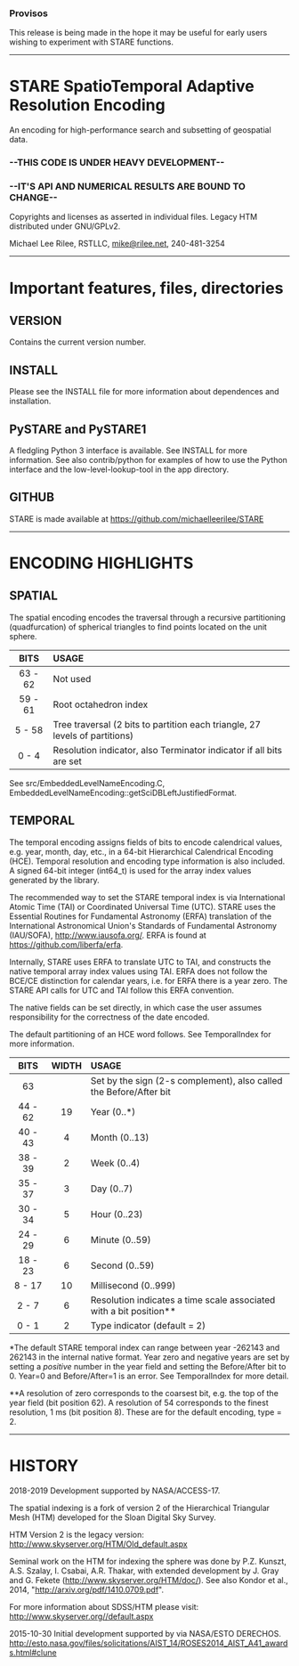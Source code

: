 
### Provisos

This release is being made in the hope it may be useful for early users wishing to experiment with STARE functions.

---
# STARE SpatioTemporal Adaptive Resolution Encoding

An encoding for high-performance search and subsetting of geospatial data.

### --THIS CODE IS UNDER HEAVY DEVELOPMENT--
### --IT'S API AND NUMERICAL RESULTS ARE BOUND TO CHANGE--

Copyrights and licenses as asserted in individual files. Legacy HTM distributed under GNU/GPLv2.

Michael Lee Rilee, RSTLLC, mike@rilee.net, 240-481-3254

---
# Important features, files, directories

## VERSION
  Contains the current version number.

## INSTALL
  Please see the INSTALL file for more information about dependences and installation.

## PySTARE and PySTARE1
  A fledgling Python 3 interface is available. See INSTALL for more information.
  See also contrib/python for examples of how to use the Python interface and the low-level-lookup-tool in the app directory.

## GITHUB
  STARE is made available at https://github.com/michaelleerilee/STARE

---
# ENCODING HIGHLIGHTS

## SPATIAL

The spatial encoding encodes the traversal through a recursive partitioning
(quadfurcation) of spherical triangles to find points located on the unit sphere.

| BITS | USAGE                                                                         |
|:----:|:------------------------------------------------------------------------------|
|63 - 62  |Not used									     |
|59 - 61  |Root octahedron index							     |
| 5 - 58  |Tree traversal (2 bits to partition each triangle, 27 levels of partitions)    |
| 0 -  4  |Resolution indicator, also Terminator indicator if all bits are set            |

See src/EmbeddedLevelNameEncoding.C, EmbeddedLevelNameEncoding::getSciDBLeftJustifiedFormat.

## TEMPORAL

The temporal encoding assigns fields of bits to encode calendrical values, e.g.
year, month, day, etc., in a 64-bit Hierarchical Calendrical Encoding (HCE). Temporal
resolution and encoding type information is also included. A signed 64-bit integer (int64_t)
is used for the array index values generated by the library.

The recommended way to set the STARE temporal index is via
International Atomic Time (TAI) or Coordinated Universal Time (UTC). STARE
uses the Essential Routines for Fundamental Astronomy (ERFA) translation of
the International Astronomical Union's Standards of Fundamental Astronomy
(IAU/SOFA), http://www.iausofa.org/. ERFA is found at https://github.com/liberfa/erfa.

Internally, STARE uses ERFA to translate UTC to TAI, and constructs the
native temporal array index values using TAI. ERFA does not follow the BCE/CE
distinction for calendar years, i.e. for ERFA there is a year zero. The STARE API calls
for UTC and TAI follow this ERFA convention.

The native fields can be set directly, in which case the user
assumes responsibility for the correctness of the date encoded.

The default partitioning of an HCE word follows. See TemporalIndex for more information.

| BITS |  WIDTH |  USAGE |
|:-----:|:--------:|:--------|
|63      |     | Set by the sign (2-s complement), also called the Before/After bit|
|44 - 62 | 19  | Year (0..\*)|
|40 - 43 |  4  | Month (0..13)|
|38 - 39 |  2  | Week (0..4)|
|35 - 37 |  3  | Day (0..7)|
|30 - 34 |  5  | Hour (0..23)|
|24 - 29 |  6  | Minute (0..59)|
|18 - 23 |  6  | Second (0..59)|
| 8 - 17 | 10  | Millisecond (0..999)|
| 2 -  7 |  6  | Resolution indicates a time scale associated with a bit position\*\*|
| 0 -  1 |  2  | Type indicator (default = 2)|

\*The default STARE temporal index can range between year -262143 and 262143 in the
   internal native format. Year zero and negative years are set by setting
   a *positive* number in the year field and setting the Before/After bit to 0.
   Year=0 and Before/After=1 is an error. See TemporalIndex for more detail.

\*\*A resolution of zero corresponds to the coarsest bit, e.g. the top of the
   year field (bit position 62). A resolution of 54 corresponds to the finest
   resolution, 1 ms (bit position 8). These are for the default encoding,
   type = 2.

---
# HISTORY

2018-2019 Development supported by NASA/ACCESS-17.

The spatial indexing is a fork of version 2 of the Hierarchical Triangular Mesh (HTM) developed for the Sloan Digital Sky Survey.

HTM Version 2 is the legacy version: http://www.skyserver.org/HTM/Old_default.aspx

Seminal work on the HTM for indexing the sphere was done by P.Z. Kunszt, A.S. Szalay, I. Csabai, A.R. Thakar, with extended development by J. Gray and G. Fekete (http://www.skyserver.org/HTM/doc/).  See also Kondor et al., 2014, "http://arxiv.org/pdf/1410.0709.pdf".

For more information about SDSS/HTM please visit: http://www.skyserver.org//default.aspx

2015-10-30 Initial development supported by via NASA/ESTO DERECHOS. http://esto.nasa.gov/files/solicitations/AIST_14/ROSES2014_AIST_A41_awards.html#clune


